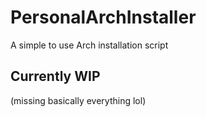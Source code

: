 # PersonalArchInstaller
A simple to use Arch installation script

## Currently WIP
(missing basically everything lol)
